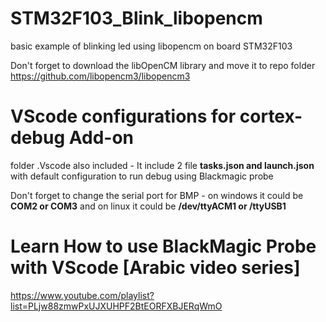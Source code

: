# STM32F103_Blink_libopencm
basic example of blinking led using libopencm on board STM32F103

Don't forget to download the libOpenCM library and move it to repo folder 
https://github.com/libopencm3/libopencm3

# VScode configurations for cortex-debug Add-on

folder .Vscode also included - It include 2 file **tasks.json and launch.json** with default configuration to run debug using Blackmagic probe  

Don't forget to change the serial port for BMP - on windows it could be **COM2 or COM3** and on linux it could be **/dev/ttyACM1 or /ttyUSB1**

# Learn How to use BlackMagic Probe with VScode [Arabic video series]

https://www.youtube.com/playlist?list=PLjw88zmwPxUJXUHPF2BtEORFXBJERqWmO

